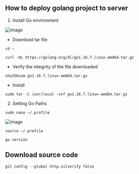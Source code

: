 ## How to deploy golang project to server

1. Install Go environment

![image](https://user-images.githubusercontent.com/51145983/158132443-70782b6e-d348-48a8-b076-43c6d90a9c80.png)

- Download tar file

```cd ~```

```curl -OL https://golang.org/dl/go1.16.7.linux-amd64.tar.gz```

- Verify the integrity of the file downloaded

```sha256sum go1.16.7.linux-amd64.tar.gz```

- Install

```sudo tar -C /usr/local -xvf go1.16.7.linux-amd64.tar.gz```

2. Setting Go Paths

```sudo nano ~/.profile```

![image](https://user-images.githubusercontent.com/51145983/158134201-1421e737-bdef-470a-b59d-07964e2e8158.png)

```source ~/.profile```

```go version```

## Download source code

```git config --global http.sslverify false```

